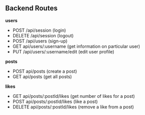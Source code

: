 ## Backend Routes

**users**

- POST /api/session (login)
- DELETE /api/session (logout)
- POST /api/users (sign-up)
- GET api/users/:username (get information on particular user)
- PUT /api/users/:username/edit (edit user profile)

**posts**

- POST api/posts (create a post)
- GET api/posts (get all posts)

**likes**

- GET api/posts/:postId/likes (get number of likes for a post)
- POST api/posts/:postId/likes (like a post)
- DELETE api/posts/:postId/likes (remove a like from a post)

